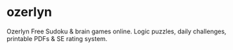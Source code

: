 # ozerlyn
Ozerlyn  Free Sudoku &amp; brain games online. Logic puzzles, daily challenges, printable PDFs &amp; SE rating system.
